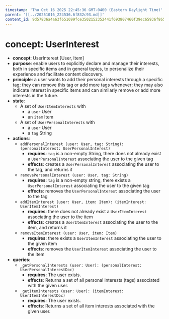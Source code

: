 ```yaml
---
timestamp: 'Thu Oct 16 2025 22:45:36 GMT-0400 (Eastern Daylight Time)'
parent: '[[../20251016_224536.6f832c93.md]]'
content_id: 9d57836a4a63f651699fce3502152352441f693807460f39ec65936f8651aecb
---
```


# concept: UserInterest

* **concept**: UserInterest \[User, Item]
* **purpose**: enable users to explicitly declare and manage their interests, both in specific items and in general topics, to personalize their experience and facilitate content discovery.
* **principle**: a user wants to add their personal interests through a specific tag; they can remove this tag or add more tags whenever; they may also indicate interest in specific items and can similarly remove or add more interests in the future.
* **state**:
  * A set of `UserItemInterests` with
    * a `user` User
    * an `item` Item
  * A set of `UserPersonalInterests` with
    * a `user` User
    * a `tag` String
* **actions**:
  * `addPersonalInterest (user: User, tag: String): (personalInterest: UserPersonalInterest)`
    * **requires**: `tag` is a non-empty String, there does not already exist a `UserPersonalInterest` associating the user to the given tag
    * **effects**: creates a `UserPersonalInterest` associating the user to the tag, and returns it
  * `removePersonalInterest (user: User, tag: String)`
    * **requires**: `tag` is a non-empty string, there exists a `UserPersonalInterest` associating the user to the given tag
    * **effects**: removes the `UserPersonalInterest` associating the user to the tag
  * `addItemInterest (user: User, item: Item): (itemInterest: UserItemInterest)`
    * **requires**: there does not already exist a `UserItemInterest` associating the user to the item
    * **effects**: creates a `UserItemInterest` associating the user to the item, and returns it
  * `removeItemInterest (user: User, item: Item)`
    * **requires**: there exists a `UserItemInterest` associating the user to the given item
    * **effects**: removes the `UserItemInterest` associating the user to the item
* **queries**:
  * `_getPersonalInterests (user: User): (personalInterest: UserPersonalInterestDoc)`
    * **requires**: The user exists.
    * **effects**: Returns a set of all personal interests (tags) associated with the given user.
  * `_getItemInterests (user: User): (itemInterest: UserItemInterestDoc)`
    * **requires**: The user exists.
    * **effects**: Returns a set of all item interests associated with the given user.
